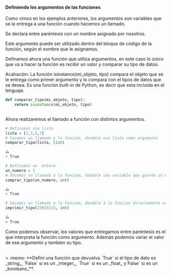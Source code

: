 #### Definiendo los argumentos de las funciones

Como vimos en los ejemplos anteriores, los argumentos son variables que se le entrega a una función cuando hacemos un llamado.

Se declara entre paréntesis con un nombre asignado por nosotros. 

Este argumento puede ser utilizado dentro del bloque de código de la función, según el nombre que le asignamos.

Definamos ahora una función que utiliza argumentos, en este caso lo único que va a hacer la función es recibir un valor y comparar su tipo de datos.

Acalración: La función isinstance(mi_objeto, tipo) compara el objeto que se le entrega como primer argumento y lo compara con el tipos de datos que se desea. Es una función built-in de Python, es decir que esta incluida en el lenguaje.

``` python
def comparar_tipo(mi_objeto, tipo):
    return isinstance(mi_objeto, tipo)
  
```

Ahora realizaremos el llamado a función con distintos argumentos. <br>

``` python
# Definimos una lista
lista = [1,3,5,7]
# hacemos un llamado a la funcion, dandole una lista como argumento
comparar_tipo(lista, list)

ム
> True
```

``` python
# Definimos un  entero
un_numero = 1
# hacemos un llamado a la funcion, dandole una variable que guarda un entero como argumento
comprar_tipo(un_numero, int)

ム
> True
```


``` python
# hacemos un llamado a la funcion, dandole a la funcion directamente un entero como un argumento
imprimir_tipo(23023213, int)

ム
> True
```

Como podemos observar, los valores que entregamos entre paréntesis es el que interpreta la función como argumento. Además podemos variar el valor de ese argumento y tambien su tipo.

<br>
> :memo: **Definí una función  que devuelva `True` si el tipo de dato es _string_, `False` si es un _integer_,  `True` si es un _float_ y`False` si es un _booleano_**.
